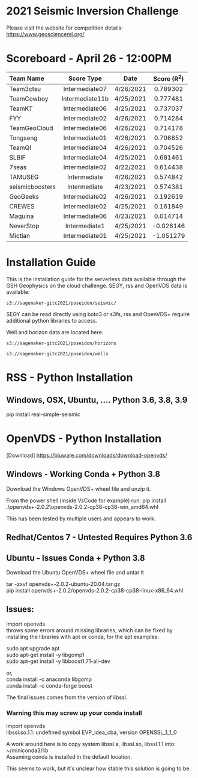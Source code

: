 # 2021 Seismic Inversion Challenge

Please visit the website for competition details: https://www.geoscienceml.org/

# Scoreboard - April 26 - 12:00PM

| **Team Name**        | **Score Type**        | **Date**                 | **Score (R<sup>2</sup>)** |
|:---------------------|:---------------------:|:------------------------:|:-------------------------:|
|Team3ctsu|Intermediate07|4/26/2021|0.789302|
|TeamCowboy|Intermediate11b|4/25/2021|0.777481|
|TeamKT|Intermediate06|4/25/2021|0.737037|
|FYY|Intermediate02|4/26/2021|0.714284|
|TeamGeoCloud|Intermediate06|4/26/2021|0.714178|
|Tongseng|Intermediate01|4/26/2021|0.706852|
|TeamQI|Intermediate04|4/26/2021|0.704526|
|SLBIF|Intermediate04|4/25/2021|0.681461|
|7seas|Intermediate02|4/22/2021|0.614438|
|TAMUSEG|Intermediate|4/26/2021|0.574842|
|seismicboosters|Intermediate|4/23/2021|0.574381|
|GeoGeeks|Intermediate02|4/26/2021|0.192619|
|CREWES|Intermediate02|4/25/2021|0.161849|
|Maquina|Intermediate06|4/23/2021|0.014714|
|NeverStop|Intermediate1|4/25/2021|-0.026146|
|Mictlan|Intermediate01|4/25/2021|-1.051279|

# Installation Guide

This is the installation guide for the serverless data available through 
the GSH Geophysics on the cloud challenge. SEGY, rss and OpenVDS data is available:

`s3://sagemaker-gitc2021/poseidon/seismic/`

SEGY can be read directly using boto3 or s3fs, rss and OpenVDS+ require additional 
python libraries to access.

Well and horizon data are located here:

`s3://sagemaker-gitc2021/poseidon/horizons`

`s3://sagemaker-gitc2021/poseidon/wells`

# RSS - Python Installation

## Windows, OSX, Ubuntu, ....  Python 3.6, 3.8, 3.9

pip install real-simple-seismic

# OpenVDS - Python Installation

[Download] https://bluware.com/downloads/download-openvds/

## Windows - Working Conda + Python 3.8

Download the Windows OpenVDS+ wheel file and unzip it. 

From the power shell (inside VsCode for example) run:
pip install .\openvds+-2.0.2\openvds-2.0.2-cp38-cp38-win_amd64.whl

This has been tested by multiple users and appears to work.

## Redhat/Centos 7 -  Untested Requires Python 3.6

## Ubuntu - Issues Conda + Python 3.8

Download the Ubuntu OpenVDS+ wheel file and untar it

tar -zxvf openvds+-2.0.2-ubuntu-20.04.tar.gz\
pip install openvds+-2.0.2/openvds-2.0.2-cp38-cp38-linux-x86_64.whl

## Issues:
import openvds\
throws some errors around missing libraries, which can be fixed by installing 
the libraries with apt or conda, for the apt examples:

sudo apt upgrade apt\
sudo apt-get install -y libgomp1\
sudo apt-get install -y libboost1.71-all-dev

or,\
conda install -c anaconda libgomp\
conda install -c conda-forge boost

The final issues comes from the version of libssl.

### Warning this may screw up your conda install

import openvds\
libssl.so.1.1: undefined symbol EVP_idea_cba, version OPENSSL_1_1_0

A work around here is to copy system libssl.a, libssl.so, libssl.1.1 into:\
~/miniconda3/lib\
Assuming conda is installed in the default location.

This seems to work, but it's unclear how stable this solution is going to be.



